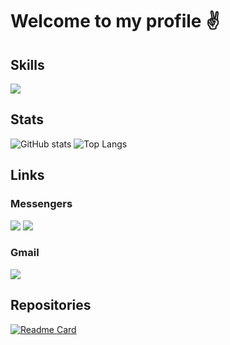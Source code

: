 # Welcome to my profile ✌️

## Skills
![](https://skillicons.dev/icons?i=cpp,c,visualstudio,git,powershell,bash,linux,cmake)

## Stats
![GitHub stats](https://github-readme-stats.vercel.app/api?username=D4SuCE&show_icons=true&theme=midnight-purple&hide_border=true&bg_color=00000000&line_height=27)
![Top Langs](https://github-readme-stats.vercel.app/api/top-langs/?username=D4SuCE&theme=midnight-purple&hide_border=true&bg_color=00000000&langs_count=3)

## Links
### Messengers
[![](https://img.shields.io/badge/t.me%2FxD4SuCE-26A5E4?style=for-the-badge&logo=Telegram&logoColor=ffffff)](https://t.me/xD4SuCE)
[![](https://img.shields.io/badge/D4SuCE-blue?style=for-the-badge&logo=VK&logoColor=ffffff)](https://vk.com/d4suce)

### Gmail
[![](https://img.shields.io/badge/d4suce@gmail.com-ff0000?style=for-the-badge&logo=Gmail&logoColor=ffffff)](mailto:d4suce@gmail.com)

## Repositories
[![Readme Card](https://github-readme-stats.vercel.app/api/pin/?username=D4SuCE&repo=JutSuNewBot&theme=midnight-purple&bg_color=00000000)](https://github.com/D4SuCE/JutSuNewBot)

